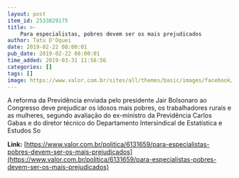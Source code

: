 ```yaml
---
layout: post
item_id: 2533829175
title: >-
    Para especialistas, pobres devem ser os mais prejudicados
author: Tatu D'Oquei
date: 2019-02-22 08:00:01
pub_date: 2019-02-22 08:00:01
time_added: 2019-03-31 11:56:56
categories: []
tags: []
image: https://www.valor.com.br/sites/all/themes/basic/images/facebook/valor-big.jpg
---
```


A reforma da Previdência enviada pelo presidente Jair Bolsonaro ao Congresso deve prejudicar os idosos mais pobres, os trabalhadores rurais e as mulheres, segundo avaliação do ex-ministro da Previdência Carlos Gabas e do diretor técnico do Departamento Intersindical de Estatística e Estudos So

**Link:** [https://www.valor.com.br/politica/6131659/para-especialistas-pobres-devem-ser-os-mais-prejudicados](https://www.valor.com.br/politica/6131659/para-especialistas-pobres-devem-ser-os-mais-prejudicados)

